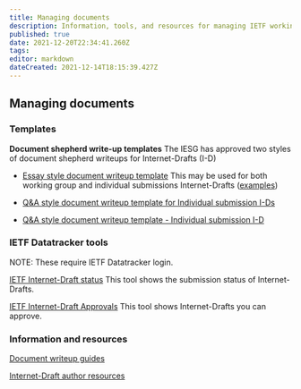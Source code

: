 ```yaml
---
title: Managing documents
description: Information, tools, and resources for managing IETF working group documents
published: true
date: 2021-12-20T22:34:41.260Z
tags: 
editor: markdown
dateCreated: 2021-12-14T18:15:39.427Z
---
```


## Managing documents

### Templates

**Document shepherd write-up templates**
The IESG has approved two styles of document shepherd writeups for Internet-Drafts (I-D)

- [Essay style document writeup template](documents/essay-style-writeup-template)
This may be used for both working group and individual submissions Internet-Drafts ([examples](https://trac.ietf.org/trac/iesg/wiki/WriteupAlternateExamples))

- [Q&A style document writeup template for Individual submission I-Ds](documents/qa-style-writeup-individual-template)

- [Q&A style document writeup template - Individual submission I-D](documents/qa-style-writeup-individual-template)

### IETF Datatracker tools
NOTE: These require IETF Datatracker login.

[IETF Internet-Draft status](https://datatracker.ietf.org/submit/status/)
This tool shows the submission status of Internet-Drafts.

[IETF Internet-Draft Approvals](https://datatracker.ietf.org/submit/approvals/)
This tool shows Internet-Drafts you can approve.

### Information and resources
[Document writeup guides](https://www.ietf.org/chairs/document-writeups/)

[Internet-Draft author resources](https://authors.ietf.org)
